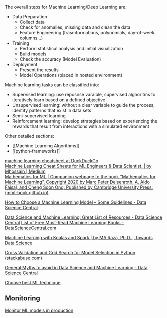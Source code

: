 
The overall steps for Machine Learning/Deep Learning are:

- Data Preparation
	- Collect data
	- Check for anomalies, missing data and clean the data
	- Feature Engineering (trasmformations, polynomials, day-of-week columns...)
- Training
	- Perform statistical analysis and initial visualization
	- Build models
	- Check the accuracy (Model Evaluation)
- Deployment
	- Present the results
	- Model Operations (placed in hosted environment)
  
Machine learning tasks can be classified into:
- Supervised learning: use reposnse varaible, supervised alghoritms to iteratively learn based on a defined objective
- Unsupervised learning: without a clear variable to guide the process, identify patterns that exist in data sets
- Semi-supervised learning
- Reinforcement learning: develop strategies based on experiencing the rewards that result from interactions with a simulated environment

Other detailed sections:

- [[Machine Learning Algorithms]]
- [[python-frameworks]]


[machine learning cheatsheet at DuckDuckGo](https://duckduckgo.com/?q=machine+learning+cheatsheet&ia=cheatsheet&iax=cheatsheet)  
[Machine Learning Cheat Sheets for ML Engineers & Data Scientist. | by Mhossain | Medium](https://medium.com/@_moazzemhossain/machine-learning-cheat-sheets-for-ml-engineers-data-scientist-d44a43f65979)  
[Mathematics for ML | Companion webpage to the book “Mathematics for Machine Learning”. Copyright 2020 by Marc Peter Deisenroth, A. Aldo Faisal, and Cheng Soon Ong. Published by Cambridge University Press. (mml-book.github.io)](https://mml-book.github.io/)


[How to Choose a Machine Learning Model – Some Guidelines - Data Science Central](https://www.datasciencecentral.com/profiles/blogs/how-to-choose-a-machine-learning-model-some-guidelines)  

[Data Science and Machine Learning: Great List of Resources - Data Science Central](https://www.datasciencecentral.com/profiles/blogs/data-science-and-machine-learning-great-list-of-resources)
[List of Free Must-Read Machine Learning Books - DataScienceCentral.com](https://www.datasciencecentral.com/list-of-free-must-read-machine-learning-books/)

[Machine Learning with Koalas and Spark | by MA Raza, Ph.D. | Towards Data Science](https://towardsdatascience.com/koalas-ml-4807f2c56e98)  

[Cross Validation and Grid Search for Model Selection in Python (stackabuse.com)](https://stackabuse.com/cross-validation-and-grid-search-for-model-selection-in-python/)  
  
[General Myths to avoid in Data Science and Machine Learning - Data Science Central](https://www.datasciencecentral.com/profiles/blogs/general-myths-to-avoid-in-data-science-and-machine-learning)  


[Choose best ML technique](https://www.datasciencecentral.com/how-to-choose-the-best-machine-learning-technique-comparison-table/)


## Monitoring

[Monitor ML models in production](https://neptune.ai/blog/how-to-monitor-your-models-in-production-guide)
